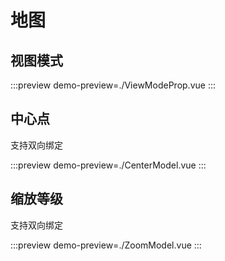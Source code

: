# 地图

## 视图模式

:::preview
demo-preview=./ViewModeProp.vue
:::

## 中心点

支持双向绑定

:::preview
demo-preview=./CenterModel.vue
:::

## 缩放等级

支持双向绑定

:::preview
demo-preview=./ZoomModel.vue
:::